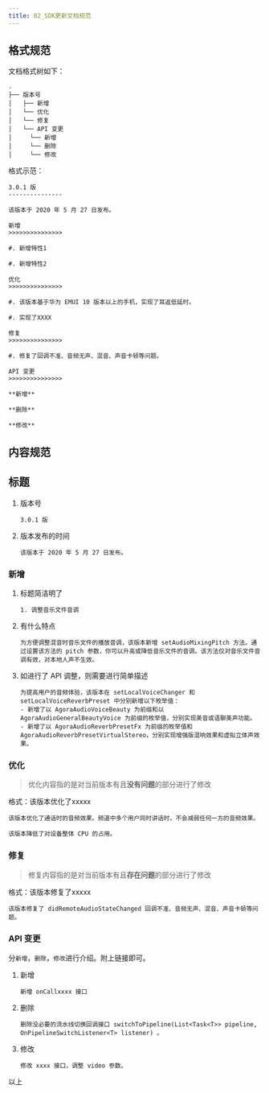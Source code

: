 ```yaml
---
title: 02_SDK更新文档规范
---
```

## 格式规范

文档格式树如下：

```
.
├── 版本号
│   ├── 新增
│   └── 优化
│   └── 修复
│   └── API 变更
│     └── 新增
│     └── 删除
│     └── 修改
```

格式示范：

```
3.0.1 版
---------------

该版本于 2020 年 5 月 27 日发布。

新增
>>>>>>>>>>>>>>>

#. 新增特性1

#. 新增特性2

优化
>>>>>>>>>>>>>>>

#. 该版本基于华为 EMUI 10 版本以上的手机，实现了耳返低延时。

#. 实现了XXXX

修复
>>>>>>>>>>>>>>>

#. 修复了回调不准、音频无声、混音、声音卡顿等问题。

API 变更
>>>>>>>>>>>>>>>

**新增**

**删除**

**修改**
```

## 内容规范

## 标题

1. 版本号

   ```
   3.0.1 版
   ```

2. 版本发布的时间

   ```
   该版本于 2020 年 5 月 27 日发布。
   ```

### 新增

1. 标题简洁明了

   ```
   1. 调整音乐文件音调
   ```

2. 有什么特点

   ```
   为方便调整混音时音乐文件的播放音调，该版本新增 setAudioMixingPitch 方法。通过设置该方法的 pitch 参数，你可以升高或降低音乐文件的音调。该方法仅对音乐文件音调有效，对本地人声不生效。
   ```

3. 如进行了 API 调整，则需要进行简单描述

   ```
   为提高用户的音频体验，该版本在 setLocalVoiceChanger 和 setLocalVoiceReverbPreset 中分别新增以下枚举值：
   - 新增了以 AgoraAudioVoiceBeauty 为前缀和以 AgoraAudioGeneralBeautyVoice 为前缀的枚举值，分别实现美音或语聊美声功能。
   - 新增了以 AgoraAudioReverbPresetFx 为前缀的枚举值和 AgoraAudioReverbPresetVirtualStereo，分别实现增强版混响效果和虚拟立体声效果。
   ```

### 优化

> 优化内容指的是对当前版本有且**没有问题**的部分进行了修改

格式：该版本优化了xxxxx

```
该版本优化了通话时的音频效果。频道中多个用户同时讲话时，不会减弱任何一方的音频效果。
```

```
该版本降低了对设备整体 CPU 的占用。
```

### 修复

> 修复内容指的是对当前版本有且**存在问题**的部分进行了修改

格式：该版本修复了xxxxx

```
该版本修复了 didRemoteAudioStateChanged 回调不准、音频无声、混音、声音卡顿等问题。
```

### API 变更

分`新增`，`删除`，`修改`进行介绍。附上链接即可。

1. 新增

   ```
   新增 onCallxxxx 接口
   ```

2. 删除

   ```
   删除没必要的流水线切换回调接口 switchToPipeline(List<Task<T>> pipeline, OnPipelineSwitchListener<T> listener) 。
   ```

3. 修改

   ```
   修改 xxxx 接口，调整 video 参数。
   ```

以上
